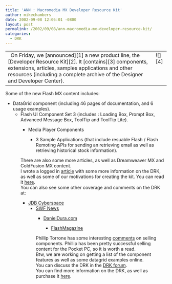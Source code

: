 ```yaml
---
title: 'ANN : Macromedia MX Developer Resource Kit'
author: mikechambers
date: 2002-09-08 12:05:01 -0800
layout: post
permalink: /2002/09/08/ann-macromedia-mx-developer-resource-kit/
categories:
  - DRK
---
```



<TABLE cellSpacing=0 cellPadding=0 width="100%">  
  
  
<TD vAlign=top>  
&nbsp;  
On Friday, we [announced][1] a new product line, the [Developer Resource Kit][2]. It [contains][3] components, extensions, articles, samples applications and other resources (including a complete archive of the Designer and Developer Center).</TD>  
<TD vAlign=top>![][4] </TD></TABLE>  
Some of the new Flash MX content includes:  
  
*   DataGrid component (including 46 pages of documentation, and 6 usage examples).  
    *   Flash UI Component Set 3 (includes : Loading Box, Prompt Box, Advanced Message Box, ToolTip and ToolTip Lite).  
        *   Media Player Components  
            *   3 Sample Applications (that include resuable Flash / Flash Remoting APIs for sending an retrieving email as well as retrieving historical stock information).</UL>
              
            There are also some more articles, as well as Dreamweaver MX and ColdFusion MX content.  
            I wrote a logged in [article][5] with some more information on the DRK, as well as some of our motivations for creating the kit. You can read it [here][5].  
            You can also see some other coverage and comments on the DRK at:  
              
            *   [JDB Cyberspace][6]  
                *   [SWF News][7]  
                    *   [DanielDura.com][8]  
                        *   [FlashMagazine][9]</UL>
                          
                        Phillip Torrone has some interesting [comments][10] on selling components. Phillip has been pretty successful selling content for the Pocket PC, so it is worth a read.  
                        Btw, we are working on getting a list of the component features as well as some datagrid examples online.  
                        You can discuss the DRK in the [DRK forum][11].  
                        You can find more information on the DRK, as well as purchase it [here][2].</p>

 [1]: http://www.macromedia.com/macromedia/proom/pr/2002/drk_announce.html
 [2]: http://www.macromedia.com/software/drk/
 [3]: http://www.macromedia.com/software/drk/productinfo/volume1/product_overview/
 [4]: /mesh/drk/drk_sm.gif
 [5]: http://www.macromedia.com/desdev/logged_in/
 [6]: http://weblog.bergersen.net/archives/000444.html#000444
 [7]: http://swfnews.com/articles/02/09/06/1658258.shtml
 [8]: http://www.danieldura.com/archives/000015.html
 [9]: http://www.flashmagazine.com/html/631.htm
 [10]: http://www.flashenabled.com/mobile/
 [11]: http://webforums.macromedia.com/drk/